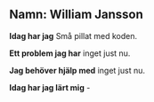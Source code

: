 ## Namn: William Jansson
**Idag har jag** Små pillat med koden.

**Ett problem jag har** inget just nu.

**Jag behöver hjälp med** inget just nu.

**Idag har jag lärt mig** -